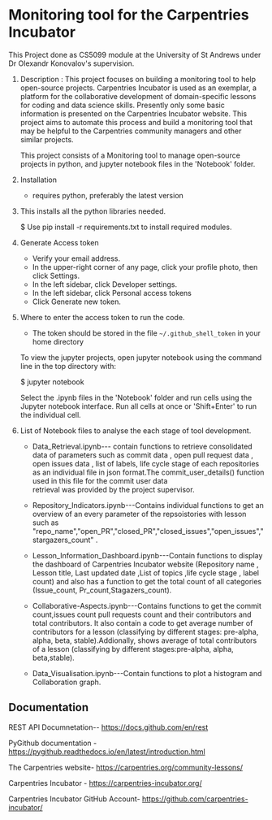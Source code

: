 
# Monitoring tool for the Carpentries Incubator
 
 This Project done as CS5099 module at the University of St Andrews under Dr Olexandr Konovalov's  supervision.
  
  
1. Description :
   This project focuses on building a monitoring tool to help open-source projects. Carpentries Incubator is used as an exemplar, a platform for the 
   collaborative development of domain-specific lessons for coding and data science skills. Presently only some basic information is presented on the Carpentries 
   Incubator website. This project aims to automate this process and build a monitoring tool that may be helpful to the Carpentries community managers and other 
   similar projects.
    
   This project consists of a Monitoring tool to manage open-source projects in python, and jupyter notebook files in 
   the 'Notebook' folder.
   
2. Installation
    - requires python, preferably the latest version

 3. This installs all the python libraries needed.
    
    $ Use pip install -r requirements.txt to install required modules.

 4. Generate Access token

    - Verify your email address.
    - In the upper-right corner of any page, click your profile photo, then click Settings.
    - In the left sidebar, click Developer settings.
    - In the left sidebar, click Personal access tokens
    - Click Generate new token.

 5. Where to enter the access token to run the code.
  
    - The token should be stored in the file `~/.github_shell_token`
      in your home directory
      
    To view the jupyter projects, open jupyter notebook using the command line in the top directory with:
   
    $ jupyter notebook

    Select the .ipynb files in the 'Notebook' folder and run cells using the Jupyter notebook interface. 
    Run all cells at once or 'Shift+Enter' to run the individual cell.

 6. List of Notebook files to analyse the each stage of tool development.
     
    - Data_Retrieval.ipynb--- contain functions to retrieve consolidated data of parameters such as commit data , 
      open pull request data , open issues data , list of labels, life cycle stage of each repositories as an 
      individual file in json format.The commit_user_details() function used in this file for the commit user data       
      retrieval was provided by the project supervisor.
    
    - Repository_Indicators.ipynb---Contains individual functions to get an overview of an every parameter of the
      repsoistories with lesson such as "repo_name","open_PR","closed_PR","closed_issues","open_issues","stargazers_count" .
    
    - Lesson_Information_Dashboard.ipynb---Contain functions  to display the dashboard of Carpentries Incubator website 
      (Repository name , Lesson title, Last updated date ,List of topics ,life cycle stage , label count) and also has a
      function to get the total count of all categories (Issue_count, Pr_count,Stagazers_count).
    
    - Collaborative-Aspects.ipynb---Contains functions to get the commit count,issues count pull requests count and their 
      contributors and total contributors. It also contain a code to get average number of contributors for a lesson 
      (classifying by different stages: pre-alpha, alpha, beta, stable).Addionally, shows average of total contributors of a lesson 
      (classifying by different stages:pre-alpha, alpha, beta,stable).
    
    - Data_Visualisation.ipynb---Contain functions to plot a histogram and Collaboration graph.
  


## Documentation

 REST API Documnetation-- https://docs.github.com/en/rest

 PyGithub documentation - https://pygithub.readthedocs.io/en/latest/introduction.html
 
 The Carpentries website- https://carpentries.org/community-lessons/

 Carpentries Incubator - https://carpentries-incubator.org/

 Carpentries Incubator GitHub Account- https://github.com/carpentries-incubator/


